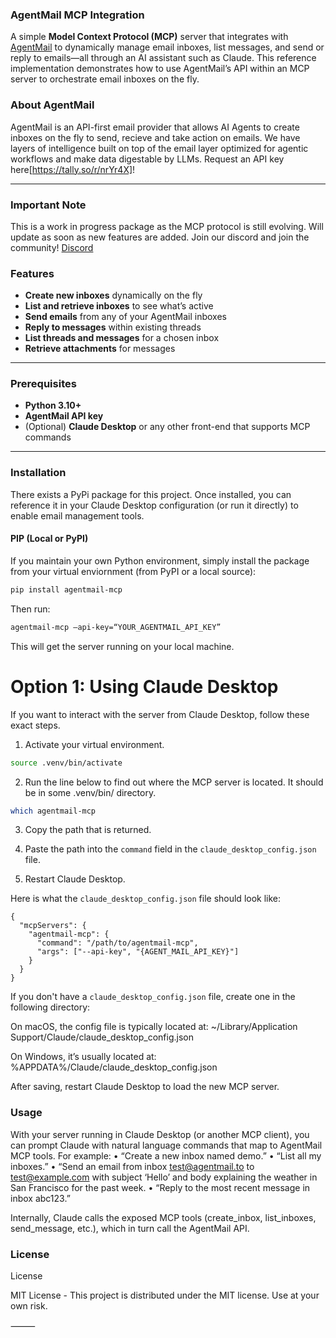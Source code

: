 ### AgentMail MCP Integration

A simple **Model Context Protocol (MCP)** server that integrates with [AgentMail](https://agentmail.to) to dynamically manage email inboxes, list messages, and send or reply to emails—all through an AI assistant such as Claude. This reference implementation demonstrates how to use AgentMail’s API within an MCP server to orchestrate email inboxes on the fly.

### About AgentMail

AgentMail is an API-first email provider that allows AI Agents to create inboxes on the fly to send, recieve and take action on emails. We have layers of intelligence built on top of the email layer optimized for agentic workflows and make data digestable by LLMs. Request an API key here[https://tally.so/r/nrYr4X]!

---

### Important Note

This is a work in progress package as the MCP protocol is still evolving. Will update as soon as new features are added. Join our discord and join the community! [Discord](https://discord.com/invite/ZYN7f7KPjS)

### Features

- **Create new inboxes** dynamically on the fly
- **List and retrieve inboxes** to see what’s active
- **Send emails** from any of your AgentMail inboxes
- **Reply to messages** within existing threads
- **List threads and messages** for a chosen inbox
- **Retrieve attachments** for messages

---

### Prerequisites

- **Python 3.10+**
- **AgentMail API key**
- (Optional) **Claude Desktop** or any other front-end that supports MCP commands

---

### Installation

There exists a PyPi package for this project. Once installed, you can reference it in your Claude Desktop configuration (or run it directly) to enable email management tools.

#### PIP (Local or PyPI)

If you maintain your own Python environment, simply install the package from your virtual enviornment (from PyPI or a local source):

```bash
pip install agentmail-mcp
```

Then run:

```bash
agentmail-mcp –api-key=“YOUR_AGENTMAIL_API_KEY”
```

This will get the server running on your local machine.

# Option 1: Using Claude Desktop

If you want to interact with the server from Claude Desktop, follow these exact steps.

1. Activate your virtual environment.

```bash
source .venv/bin/activate
```

2. Run the line below to find out where the MCP server is located. It should be in some .venv/bin/ directory.

```bash
which agentmail-mcp
```

3. Copy the path that is returned.

4. Paste the path into the `command` field in the `claude_desktop_config.json` file.

5. Restart Claude Desktop.

Here is what the `claude_desktop_config.json` file should look like:

```jsonc
{
  "mcpServers": {
    "agentmail-mcp": {
      "command": "/path/to/agentmail-mcp",
      "args": ["--api-key", "{AGENT_MAIL_API_KEY}"]
    }
  }
}
```

If you don't have a `claude_desktop_config.json` file, create one in the following directory:

On macOS, the config file is typically located at: ~/Library/Application Support/Claude/claude_desktop_config.json

On Windows, it’s usually located at: %APPDATA%/Claude/claude_desktop_config.json

After saving, restart Claude Desktop to load the new MCP server.

### Usage

With your server running in Claude Desktop (or another MCP client), you can prompt Claude with natural language commands that map to AgentMail MCP tools. For example:
• “Create a new inbox named demo.”
• “List all my inboxes.”
• “Send an email from inbox test@agentmail.to to test@example.com with subject ‘Hello’ and body explaining the weather in San Francisco for the past week.
• “Reply to the most recent message in inbox abc123.”

Internally, Claude calls the exposed MCP tools (create_inbox, list_inboxes, send_message, etc.), which in turn call the AgentMail API.

### License

License

MIT License - This project is distributed under the MIT license. Use at your own risk.

⸻
